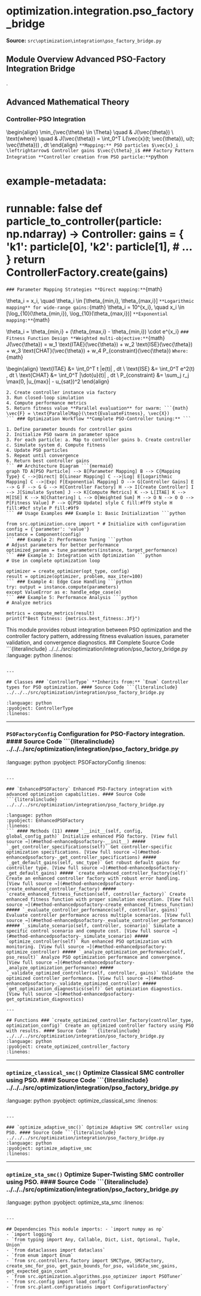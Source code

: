 # optimization.integration.pso_factory_bridge

**Source:** `src\optimization\integration\pso_factory_bridge.py`

## Module Overview Advanced PSO-Factory Integration Bridge

.

## Advanced Mathematical Theory

### Controller-PSO Integration


\begin{align}
\min_{\vec{\theta} \in \Theta} \quad & J(\vec{\theta}) \\
\text{where} \quad & J(\vec{\theta}) = \int_0^T L(\vec{x}(t; \vec{\theta}), u(t; \vec{\theta})) \, dt
\end{align}
``` **Mapping:** PSO particles $\vec{x}_i \leftrightarrow$ Controller gains $\vec{\theta}_i$ ### Factory Pattern Integration **Controller creation from PSO particle:** ```python
# example-metadata:
# runnable: false def particle_to_controller(particle: np.ndarray) -> Controller: gains = { 'k1': particle[0], 'k2': particle[1], # ... } return ControllerFactory.create(gains)
``` ### Parameter Mapping Strategies **Direct mapping:** ```{math}

\theta_i = x_i, \quad \theta_i \in [\theta_{min,i}, \theta_{max,i}]
``` **Logarithmic mapping** for wide-range gains: ```{math}
\theta_i = 10^{x_i}, \quad x_i \in [\log_{10}(\theta_{min,i}), \log_{10}(\theta_{max,i})]
``` **Exponential mapping:** ```{math}

\theta_i = \theta_{min,i} + (\theta_{max,i} - \theta_{min,i}) \cdot e^{x_i}
``` ### Fitness Function Design **Weighted multi-objective:** ```{math}
J(\vec{\theta}) = w_1 \text{ITAE}(\vec{\theta}) + w_2 \text{ISE}(\vec{\theta}) + w_3 \text{CHAT}(\vec{\theta}) + w_4 P_{constraint}(\vec{\theta})
``` Where: ```{math}

\begin{align}
\text{ITAE} &= \int_0^T t |e(t)| \, dt \\
\text{ISE} &= \int_0^T e^2(t) \, dt \\
\text{CHAT} &= \int_0^T |\dot{u}(t)| \, dt \\
P_{constraint} &= \sum_j r_j \max(0, |u_{max}| - u_{sat})^2
\end{align}
``` ### Simulation-Based Evaluation **Evaluation pipeline:** 1. Map PSO particle to controller gains
2. Create controller instance via factory
3. Run closed-loop simulation
4. Compute performance metrics
5. Return fitness value **Parallel evaluation** for swarm: ```{math}
\vec{F} = \text{ParallelMap}(\text{EvaluateFitness}, \vec{X})
``` ### Optimization Workflow **Complete PSO-Controller tuning:** ```

1. Define parameter bounds for controller gains
2. Initialize PSO swarm in parameter space
3. For each particle: a. Map to controller gains b. Create controller c. Simulate system d. Compute fitness
4. Update PSO particles
5. Repeat until convergence
6. Return best controller gains
``` ## Architecture Diagram ```{mermaid}
graph TD A[PSO Particle] --> B[Parameter Mapping] B --> C{Mapping Type} C -->|Direct| D[Linear Mapping] C -->|Log| E[Logarithmic Mapping] C -->|Exp| F[Exponential Mapping] D --> G[Controller Gains] E --> G F --> G G --> H[Controller Factory] H --> I[Create Controller] I --> J[Simulate System] J --> K[Compute Metrics] K --> L[ITAE] K --> M[ISE] K --> N[Chattering] L --> O[Weighted Sum] M --> O N --> O O --> P[Fitness Value] P --> Q[PSO Update] style C fill:#ff9 style H fill:#9cf style P fill:#9f9
``` ## Usage Examples ### Example 1: Basic Initialization ```python

from src.optimization.core import * # Initialize with configuration
config = {'parameter': 'value'}
instance = Component(config)
``` ### Example 2: Performance Tuning ```python
# Adjust parameters for better performance
optimized_params = tune_parameters(instance, target_performance)
``` ### Example 3: Integration with Optimization ```python
# Use in complete optimization loop

optimizer = create_optimizer(opt_type, config)
result = optimize(optimizer, problem, max_iter=100)
``` ### Example 4: Edge Case Handling ```python
try: output = instance.compute(parameters)
except ValueError as e: handle_edge_case(e)
``` ### Example 5: Performance Analysis ```python
# Analyze metrics

metrics = compute_metrics(result)
print(f"Best fitness: {metrics.best_fitness:.3f}")
```
This module provides robust integration between PSO optimization and the controller factory
pattern, addressing fitness evaluation issues, parameter validation, and convergence diagnostics. ## Complete Source Code ```{literalinclude} ../../../src/optimization/integration/pso_factory_bridge.py
:language: python
:linenos:
```

---

## Classes ### `ControllerType` **Inherits from:** `Enum` Controller types for PSO optimization. #### Source Code ```{literalinclude} ../../../src/optimization/integration/pso_factory_bridge.py

:language: python
:pyobject: ControllerType
:linenos:
```

---

### `PSOFactoryConfig` Configuration for PSO-Factory integration. #### Source Code ```{literalinclude} ../../../src/optimization/integration/pso_factory_bridge.py
:language: python
:pyobject: PSOFactoryConfig
:linenos:
```

---

### `EnhancedPSOFactory` Enhanced PSO-Factory integration with advanced optimization capabilities. #### Source Code ```{literalinclude} ../../../src/optimization/integration/pso_factory_bridge.py

:language: python
:pyobject: EnhancedPSOFactory
:linenos:
``` #### Methods (11) ##### `__init__(self, config, global_config_path)` Initialize enhanced PSO factory. [View full source →](#method-enhancedpsofactory-__init__) ##### `_get_controller_specifications(self)` Get controller-specific optimization specifications. [View full source →](#method-enhancedpsofactory-_get_controller_specifications) ##### `_get_default_gains(self, smc_type)` Get robust default gains for controller type. [View full source →](#method-enhancedpsofactory-_get_default_gains) ##### `create_enhanced_controller_factory(self)` Create an enhanced controller factory with robust error handling. [View full source →](#method-enhancedpsofactory-create_enhanced_controller_factory) ##### `create_enhanced_fitness_function(self, controller_factory)` Create enhanced fitness function with proper simulation execution. [View full source →](#method-enhancedpsofactory-create_enhanced_fitness_function) ##### `_evaluate_controller_performance(self, controller, gains)` Evaluate controller performance across multiple scenarios. [View full source →](#method-enhancedpsofactory-_evaluate_controller_performance) ##### `_simulate_scenario(self, controller, scenario)` Simulate a specific control scenario and compute cost. [View full source →](#method-enhancedpsofactory-_simulate_scenario) ##### `optimize_controller(self)` Run enhanced PSO optimization with monitoring. [View full source →](#method-enhancedpsofactory-optimize_controller) ##### `_analyze_optimization_performance(self, pso_result)` Analyze PSO optimization performance and convergence. [View full source →](#method-enhancedpsofactory-_analyze_optimization_performance) ##### `_validate_optimized_controller(self, controller, gains)` Validate the optimized controller performance. [View full source →](#method-enhancedpsofactory-_validate_optimized_controller) ##### `get_optimization_diagnostics(self)` Get optimization diagnostics. [View full source →](#method-enhancedpsofactory-get_optimization_diagnostics)

---

## Functions ### `create_optimized_controller_factory(controller_type, optimization_config)` Create an optimized controller factory using PSO with results. #### Source Code ```{literalinclude} ../../../src/optimization/integration/pso_factory_bridge.py
:language: python
:pyobject: create_optimized_controller_factory
:linenos:
```

---

### `optimize_classical_smc()` Optimize Classical SMC controller using PSO. #### Source Code ```{literalinclude} ../../../src/optimization/integration/pso_factory_bridge.py

:language: python
:pyobject: optimize_classical_smc
:linenos:
```

---

### `optimize_adaptive_smc()` Optimize Adaptive SMC controller using PSO. #### Source Code ```{literalinclude} ../../../src/optimization/integration/pso_factory_bridge.py
:language: python
:pyobject: optimize_adaptive_smc
:linenos:
```

---

### `optimize_sta_smc()` Optimize Super-Twisting SMC controller using PSO. #### Source Code ```{literalinclude} ../../../src/optimization/integration/pso_factory_bridge.py

:language: python
:pyobject: optimize_sta_smc
:linenos:
```

---

## Dependencies This module imports: - `import numpy as np`
- `import logging`
- `from typing import Any, Callable, Dict, List, Optional, Tuple, Union`
- `from dataclasses import dataclass`
- `from enum import Enum`
- `from src.controllers.factory import SMCType, SMCFactory, create_smc_for_pso, get_gain_bounds_for_pso, validate_smc_gains, get_expected_gain_count`
- `from src.optimization.algorithms.pso_optimizer import PSOTuner`
- `from src.config import load_config`
- `from src.plant.configurations import ConfigurationFactory`
